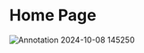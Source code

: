 # Home Page
![Annotation 2024-10-08 145250](https://github.com/user-attachments/assets/47bd936c-8603-45bd-a8c2-13ce5ca50684)





